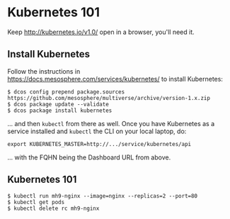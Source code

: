 # Kubernetes 101

Keep http://kubernetes.io/v1.0/ open in a browser, you'll need it.


## Install Kubernetes

Follow the instructions in https://docs.mesosphere.com/services/kubernetes/ to install Kubernetes:

    $ dcos config prepend package.sources https://github.com/mesosphere/multiverse/archive/version-1.x.zip
    $ dcos package update --validate
    $ dcos package install kubernetes

... and then `kubectl` from there as well. Once you have Kubernetes as a service installed and `kubectl` the CLI on your local laptop, do:

    export KUBERNETES_MASTER=http://.../service/kubernetes/api
    
... with the FQHN being the Dashboard URL from above.


## Kubernetes 101

    $ kubectl run mh9-nginx --image=nginx --replicas=2 --port=80
    $ kubectl get pods
    $ kubectl delete rc mh9-nginx
